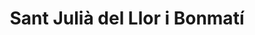 ---
title: Sant Julià del Llor i Bonmatí
url: /sant-julia-del-llor-i-bonmati/
latitude: 41.968
longitude: 2.671
---
